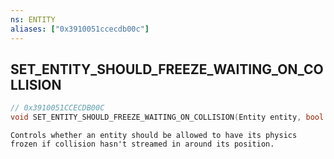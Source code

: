 ```yaml
---
ns: ENTITY
aliases: ["0x3910051ccecdb00c"]
---
```

## SET_ENTITY_SHOULD_FREEZE_WAITING_ON_COLLISION

```c
// 0x3910051CCECDB00C
void SET_ENTITY_SHOULD_FREEZE_WAITING_ON_COLLISION(Entity entity, bool ShouldFreeze);
```

```
Controls whether an entity should be allowed to have its physics frozen if collision hasn't streamed in around its position.
```
